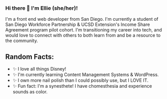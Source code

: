 ### Hi there 👋 I'm Ellie (she/her)!
I'm a front end web developer from San Diego. I'm currently a student of San Diego Workforce Partnership & UCSD Extension's Income Share Agreement program pilot cohort. I'm transitioning my career into tech, and would love to connect with others to both learn from and be a resource to the community.

## Random Facts:
- ✨ I love all things Disney! 
- ✨ I'm currently learning Content Management Systems & WordPress.
- ✨ I own more nail polish than I could possibly use, but I LOVE IT.
- ✨ Fun fact: I'm a synesthete! I have chomesthesia and experience sounds as color.

<!--
**elliecodestheweb/elliecodestheweb** is a ✨ _special_ ✨ repository because its `README.md` (this file) appears on your GitHub profile.

Here are some ideas to get you started:

- 🔭 I’m currently working on ...
- 🌱 I’m currently learning ...
- 👯 I’m looking to collaborate on ...
- 🤔 I’m looking for help with ...
- 💬 Ask me about ...
- 📫 How to reach me: ...
- 😄 Pronouns: ...
- ⚡ Fun fact: ...
-->

